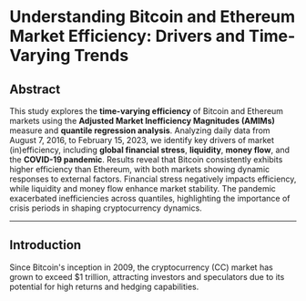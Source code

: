 # Understanding Bitcoin and Ethereum Market Efficiency: Drivers and Time-Varying Trends

## Abstract

This study explores the **time-varying efficiency** of Bitcoin and Ethereum markets using the **Adjusted Market Inefficiency Magnitudes (AMIMs)** measure and **quantile regression analysis**. Analyzing daily data from August 7, 2016, to February 15, 2023, we identify key drivers of market (in)efficiency, including **global financial stress**, **liquidity**, **money flow**, and the **COVID-19 pandemic**. Results reveal that Bitcoin consistently exhibits higher efficiency than Ethereum, with both markets showing dynamic responses to external factors. Financial stress negatively impacts efficiency, while liquidity and money flow enhance market stability. The pandemic exacerbated inefficiencies across quantiles, highlighting the importance of crisis periods in shaping cryptocurrency dynamics.

---

## Introduction

Since Bitcoin's inception in 2009, the cryptocurrency (CC) market has grown to exceed $1 trillion, attracting investors and speculators due to its potential for high returns and hedging capabilities.